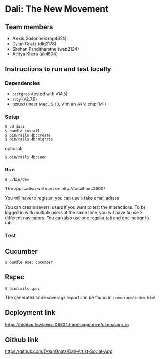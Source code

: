 # Dali: The New Movement

## Team members

- Alexis Gadonneix (ag4625)
- Dylan Gnatz (dlg2178)
- Shehan Panditharatne (wap2124)
- Aditya Khera (ak4604)

## Instructions to run and test locally

### Dependencies

- `postgres` (tested with v14.5)
- `ruby` (v2.7.6)
- tested under MacOS 13, with an ARM chip (M1)

### Setup

```
$ cd dali
$ bundle install
$ bin/rails db:create
$ bin/rails db:migrate
```

optional:

```
$ bin/rails db:seed
```

### Run

```
$ ./bin/dev
```

The application will start on http://localhost:3000/

You will have to register, you can use a fake email adress

You can create several users if you want to test the interactions. To be logged in with multiple users at the same time, you will have to use 2 different navigators. You can also use one regular tab and one incognito tab.

### Test

## Cucumber

```
$ bundle exec cucumber
```

## Rspec

```
$ bin/rails spec
```

The generated code coverage report can be found in `/coverage/index.html`

## Deployment link

https://hidden-lowlands-05634.herokuapp.com/users/sign_in

## Github link

https://github.com/DylanGnatz/Dali-Artist-Social-App
